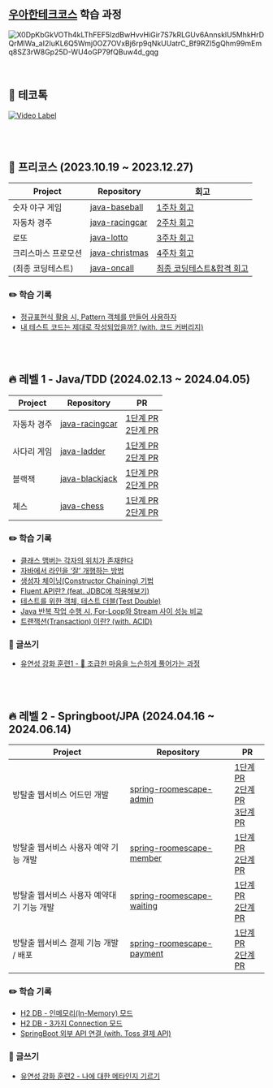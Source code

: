 ## [우아한테크코스](https://www.woowacourse.io/) 학습 과정

![X0DpKbGkVOTh4kLThFEF5lzdBwHvvHiGir7S7kRLGUv6AnnsklU5MhkHrDQrMlWa_aI2IuKL6Q5Wmj0OZ7OVxBj6rp9qNkUUatrC_Bf9RZI5gQhm99mEmq8SZ3rW8Gp25D-WU4oGP79fQBuw4d_gqg](https://github.com/tmdgh1592/buna-woowacourse/assets/56534241/145f8e0b-2bac-4d46-88f8-f56e557b6517)


<br>

## 💬 테코톡

[![Video Label](http://img.youtube.com/vi/VsYw2GWgZV0/0.jpg)](https://youtu.be/VsYw2GWgZV0)


<br><br>


## 🧤 프리코스 (2023.10.19 ~ 2023.12.27)

|Project|Repository|회고|
|------|---|---|
|숫자 야구 게임|[java-baseball](https://github.com/PgmJun/java-baseball-6/tree/PgmJun)|[1주차 회고](https://velog.io/@pgmjun/%EC%9A%B0%ED%85%8C%EC%BD%94-6%EA%B8%B0-%ED%94%84%EB%A6%AC%EC%BD%94%EC%8A%A4-1%EC%A3%BC%EC%B0%A8-%ED%9A%8C%EA%B3%A0)|
|자동차 경주|[java-racingcar](https://github.com/PgmJun/java-racingcar-6/tree/PgmJun)|[2주차 회고](https://velog.io/@pgmjun/%EC%9A%B0%ED%85%8C%EC%BD%94-6%EA%B8%B0-%ED%94%84%EB%A6%AC%EC%BD%94%EC%8A%A4-3%EC%A3%BC%EC%B0%A8-%ED%9A%8C%EA%B3%A0)|
|로또|[java-lotto](https://github.com/PgmJun/java-lotto-6/tree/PgmJun)|[3주차 회고](https://velog.io/@pgmjun/%EC%9A%B0%ED%85%8C%EC%BD%94-6%EA%B8%B0-2%EC%A3%BC%EC%B0%A8-%ED%9A%8C%EA%B3%A0)|
|크리스마스 프로모션|[java-christmas](https://github.com/PgmJun/java-christmas-6-PgmJun)|[4주차 회고](https://velog.io/@pgmjun/%EC%9A%B0%ED%85%8C%EC%BD%94-6%EA%B8%B0-%ED%94%84%EB%A6%AC%EC%BD%94%EC%8A%A4-4%EC%A3%BC%EC%B0%A8-%ED%9A%8C%EA%B3%A0)|
|(최종 코딩테스트)|[java-oncall](https://github.com/PgmJun/java-oncall-6-PgmJun)|[최종 코딩테스트&합격 회고](https://velog.io/@pgmjun/%EC%9A%B0%ED%85%8C%EC%BD%94-6%EA%B8%B0-%EC%9A%B0%ED%85%8C%EC%BD%94-%EC%B5%9C%EC%A2%85-%ED%85%8C%EC%8A%A4%ED%8A%B8-%EB%B0%8F-%ED%95%A9%EA%B2%A9-%ED%9A%8C%EA%B3%A0)|

### ✏️ 학습 기록
- [정규표현식 활용 시, Pattern 객체를 만들어 사용하자](https://velog.io/@pgmjun/%EC%9A%B0%ED%85%8C%EC%BD%94-6%EA%B8%B0-%EC%9E%90%EB%B0%94-%EC%A0%95%EA%B7%9C%ED%91%9C%ED%98%84%EC%8B%9D-%ED%99%9C%EC%9A%A9-%EC%8B%9C-Pattern-%EA%B0%9D%EC%B2%B4%EB%A5%BC-%EB%A7%8C%EB%93%A4%EC%96%B4-%EC%82%AC%EC%9A%A9%ED%95%98%EC%9E%90)
- [내 테스트 코드는 제대로 작성되었을까? (with. 코드 커버리지)](https://velog.io/@pgmjun/Java-%ED%85%8C%EC%8A%A4%ED%8A%B8-%EC%BB%A4%EB%B2%84%EB%A6%AC%EC%A7%80-%ED%99%95%EC%9D%B8%EB%B2%95)

<br><br>

## 🔥 레벨 1 - Java/TDD (2024.02.13 ~ 2024.04.05)

|Project|Repository|PR|
|------|---|---|
|자동차 경주|[java-racingcar](https://github.com/PgmJun/java-racingcar/tree/step2)|[1단계 PR](https://github.com/woowacourse/java-racingcar/pull/702) <br> [2단계 PR](https://github.com/woowacourse/java-racingcar/pull/815)|
|사다리 게임|[java-ladder](https://github.com/PgmJun/java-ladder/tree/step2)|[1단계 PR](https://github.com/woowacourse/java-ladder/pull/266) <br> [2단계 PR](https://github.com/woowacourse/java-ladder/pull/366)|
|블랙잭|[java-blackjack](https://github.com/PgmJun/java-blackjack/tree/step2)|[1단계 PR](https://github.com/woowacourse/java-blackjack/pull/654) <br> [2단계 PR](https://github.com/woowacourse/java-blackjack/pull/762)|
|체스|[java-chess](https://github.com/PgmJun/java-chess/tree/step2)|[1단계 PR](https://github.com/woowacourse/java-chess/pull/680) <br> [2단계 PR](https://github.com/woowacourse/java-chess/pull/815)|

### ✏️ 학습 기록
- [클래스 맴버는 각자의 위치가 존재한다](https://pgmjun.tistory.com/136)
- [자바에서 라인을 ‘잘’ 개행하는 방법](https://pgmjun.tistory.com/137)
- [생성자 체이닝(Constructor Chaining) 기법](https://pgmjun.tistory.com/138)
- [Fluent API란? (feat. JDBC에 적용해보기)](https://pgmjun.tistory.com/139)
- [테스트를 위한 객체, 테스트 더블(Test Double)](https://pgmjun.tistory.com/140)
- [Java 반복 작업 수행 시, For-Loop와 Stream 사이 성능 비교](https://pgmjun.tistory.com/141)
- [트랜잭션(Transaction) 이란? (with. ACID)](https://pgmjun.tistory.com/142)

### 📝 글쓰기
- [유연성 강화 훈련1 - 🐢 조급한 마음을 느슨하게 풀어가는 과정](https://github.com/PgmJun/woowa-writing/blob/main/level1.md)

<br><br>

## 🔥 레벨 2 - Springboot/JPA (2024.04.16 ~ 2024.06.14)

|Project|Repository|PR|
|------|---|---|
|방탈출 웹서비스 어드민 개발|[spring-roomescape-admin](https://github.com/PgmJun/spring-roomescape-admin/tree/step3)|[1단계 PR](https://github.com/woowacourse/spring-roomescape-admin/pull/10) <br> [2단계 PR](https://github.com/woowacourse/spring-roomescape-admin/pull/106) <br> [3단계 PR](https://github.com/woowacourse/spring-roomescape-admin/pull/190) |
|방탈출 웹서비스 사용자 예약 기능 개발|[spring-roomescape-member](https://github.com/PgmJun/spring-roomescape-member/tree/step2)|[1단계 PR](https://github.com/woowacourse/spring-roomescape-member/pull/57) <br> [2단계 PR](https://github.com/woowacourse/spring-roomescape-member/pull/126)|
|방탈출 웹서비스 사용자 예약대기 기능 개발|[spring-roomescape-waiting](https://github.com/PgmJun/spring-roomescape-waiting/tree/main)|[1단계 PR](https://github.com/woowacourse/spring-roomescape-waiting/pull/86) <br> [2단계 PR](https://github.com/woowacourse/spring-roomescape-waiting/pull/122)|
|방탈출 웹서비스 결제 기능 개발 / 배포|[spring-roomescape-payment](https://github.com/PgmJun/spring-roomescape-payment)|[1단계 PR](https://github.com/woowacourse/spring-roomescape-payment/pull/60) <br> [2단계 PR](https://github.com/woowacourse/spring-roomescape-payment/pull/154)|

### ✏️ 학습 기록
- [H2 DB - 인메모리(In-Memory) 모드](https://pgmjun.tistory.com/161)
- [H2 DB - 3가지 Connection 모드](https://pgmjun.tistory.com/162)
- [SpringBoot 외부 API 연결 (with. Toss 결제 API)](https://pgmjun.tistory.com/165)


### 📝 글쓰기
- [유연성 강화 훈련2 - 나에 대한 메타인지 기르기](https://github.com/woowacourse/woowa-writing/blob/pgmjun/level2.md)

<br><br>

